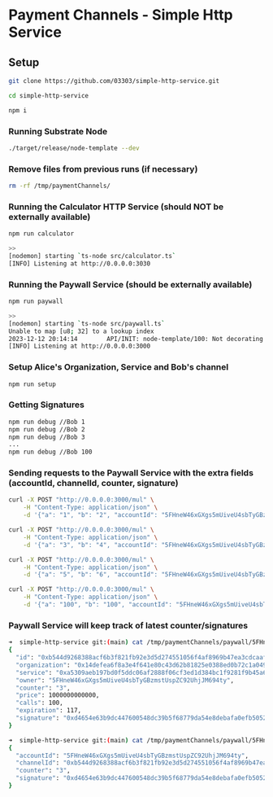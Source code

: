 
# Payment Channels - Simple Http Service

## Setup

```bash
git clone https://github.com/03303/simple-http-service.git

cd simple-http-service

npm i
```

### Running Substrate Node
```bash
./target/release/node-template --dev
```

### Remove files from previous runs (if necessary)
```bash
rm -rf /tmp/paymentChannels/
```

### Running the Calculator HTTP Service (should NOT be externally available)
```bash
npm run calculator

>>
[nodemon] starting `ts-node src/calculator.ts`
[INFO] Listening at http://0.0.0.0:3030
```

### Running the Paywall Service (should be externally available)
```bash
npm run paywall

>>
[nodemon] starting `ts-node src/paywall.ts`
Unable to map [u8; 32] to a lookup index
2023-12-12 20:14:14        API/INIT: node-template/100: Not decorating unknown runtime apis: 0xfbc577b9d747efd6/1
[INFO] Listening at http://0.0.0.0:3000
```

### Setup Alice's Organization, Service and Bob's channel
```bash
npm run setup
```

### Getting Signatures
```bash
npm run debug //Bob 1
npm run debug //Bob 2
npm run debug //Bob 3
...
npm run debug //Bob 100
```

### Sending requests to the Paywall Service with the extra fields (accountId, channelId, counter, signature)
```bash
curl -X POST "http://0.0.0.0:3000/mul" \
    -H "Content-Type: application/json" \
    -d '{"a": "1", "b": "2", "accountId": "5FHneW46xGXgs5mUiveU4sbTyGBzmstUspZC92UhjJM694ty", "channelId": "0xb544d9268388acf6b3f821fb92e3d5d274551056f4af8969b47ea3cdcaaf8c4c", "counter": "1", "signature": "0xb0d3b060b76b8630feb553eee1ec2b273bf38ac9d56ff1e0de2992b904f73a351d0d55c98ee57d72d10967faecf5b7266ed5513c0bded9782f79f1fcab5cf885"}'

curl -X POST "http://0.0.0.0:3000/mul" \
    -H "Content-Type: application/json" \
    -d '{"a": "3", "b": "4", "accountId": "5FHneW46xGXgs5mUiveU4sbTyGBzmstUspZC92UhjJM694ty", "channelId": "0xb544d9268388acf6b3f821fb92e3d5d274551056f4af8969b47ea3cdcaaf8c4c", "counter": "2", "signature": "0xfa96279f1ccd6f2983d70a9a4b0a3c33510ed7f1fa4d5cd4526f10ab34a73745d81952a8ce9cebdceff051eba639a9743e56e1c3b46bd2fef490516b181ad283"}'

curl -X POST "http://0.0.0.0:3000/mul" \
    -H "Content-Type: application/json" \
    -d '{"a": "5", "b": "6", "accountId": "5FHneW46xGXgs5mUiveU4sbTyGBzmstUspZC92UhjJM694ty", "channelId": "0xb544d9268388acf6b3f821fb92e3d5d274551056f4af8969b47ea3cdcaaf8c4c", "counter": "3", "signature": "0xd4654e63b9dc447600548dc39b5f68779da54e8debafa0efb5052374cd18050e0d1c564d162372b8eb7660c1148de97f9b2cca54412b01c73cfbd1b5f11c2482"}'

curl -X POST "http://0.0.0.0:3000/mul" \
    -H "Content-Type: application/json" \
    -d '{"a": "100", "b": "100", "accountId": "5FHneW46xGXgs5mUiveU4sbTyGBzmstUspZC92UhjJM694ty", "channelId": "0xb544d9268388acf6b3f821fb92e3d5d274551056f4af8969b47ea3cdcaaf8c4c", "counter": "100", "signature": "0xe6f5e1de290b488a8b1b6a93a5f67292102168060ed41d7e922d2e3080499b096dae171146cd9b95ff77fba3fe7c392b2eaffb9d090d158e0c7ac25ba4ae0e85"}'
```

### Paywall Service will keep track of latest counter/signatures
```bash
➜  simple-http-service git:(main) cat /tmp/paymentChannels/paywall/5FHneW46xGXgs5mUiveU4sbTyGBzmstUspZC92UhjJM694ty/0xb544d9268388acf6b3f821fb92e3d5d274551056f4af8969b47ea3cdcaaf8c4c.json  
{
  "id": "0xb544d9268388acf6b3f821fb92e3d5d274551056f4af8969b47ea3cdcaaf8c4c",
  "organization": "0x14defea6f8a3e4f641e80c43d62b81825e0388ed0b72c1a049a31babb6f493af",
  "service": "0xa5309aeb197bd0f5ddc06af2888f06cf3ed1d384bc1f9281f9b45a6d76f29936",
  "owner": "5FHneW46xGXgs5mUiveU4sbTyGBzmstUspZC92UhjJM694ty",
  "counter": "3",
  "price": 1000000000000,
  "calls": 100,
  "expiration": 117,
  "signature": "0xd4654e63b9dc447600548dc39b5f68779da54e8debafa0efb5052374cd18050e0d1c564d162372b8eb7660c1148de97f9b2cca54412b01c73cfbd1b5f11c2482"
}

➜  simple-http-service git:(main) cat /tmp/paymentChannels/paywall/5FHneW46xGXgs5mUiveU4sbTyGBzmstUspZC92UhjJM694ty/0xb544d9268388acf6b3f821fb92e3d5d274551056f4af8969b47ea3cdcaaf8c4c/3.json 
{
  "accountId": "5FHneW46xGXgs5mUiveU4sbTyGBzmstUspZC92UhjJM694ty",
  "channelId": "0xb544d9268388acf6b3f821fb92e3d5d274551056f4af8969b47ea3cdcaaf8c4c",
  "counter": "3",
  "signature": "0xd4654e63b9dc447600548dc39b5f68779da54e8debafa0efb5052374cd18050e0d1c564d162372b8eb7660c1148de97f9b2cca54412b01c73cfbd1b5f11c2482"
}
```
